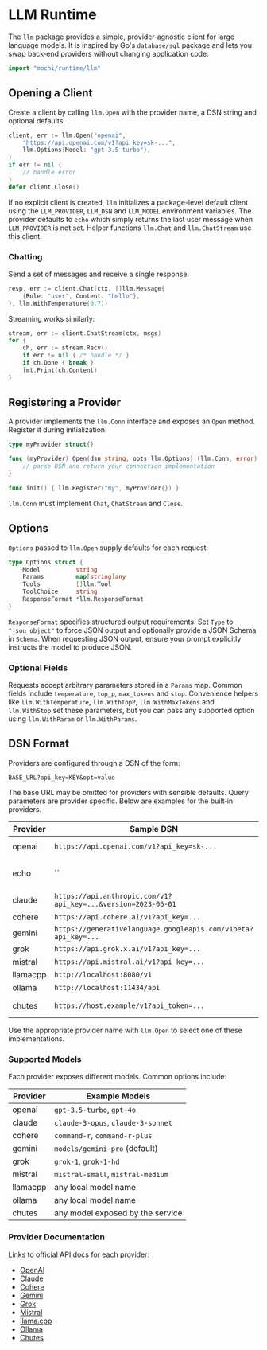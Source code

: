 # LLM Runtime

The `llm` package provides a simple, provider‑agnostic client for large language models.
It is inspired by Go's `database/sql` package and lets you swap back‑end providers
without changing application code.

```go
import "mochi/runtime/llm"
```

## Opening a Client

Create a client by calling `llm.Open` with the provider name, a DSN string and
optional defaults:

```go
client, err := llm.Open("openai",
    "https://api.openai.com/v1?api_key=sk-...",
    llm.Options{Model: "gpt-3.5-turbo"},
)
if err != nil {
    // handle error
}
defer client.Close()
```

If no explicit client is created, `llm` initializes a package-level default
client using the `LLM_PROVIDER`, `LLM_DSN` and `LLM_MODEL` environment
variables. The provider defaults to `echo` which simply returns the last user
message when `LLM_PROVIDER` is not set. Helper functions `llm.Chat` and
`llm.ChatStream` use this client.

### Chatting

Send a set of messages and receive a single response:

```go
resp, err := client.Chat(ctx, []llm.Message{
    {Role: "user", Content: "hello"},
}, llm.WithTemperature(0.7))
```

Streaming works similarly:

```go
stream, err := client.ChatStream(ctx, msgs)
for {
    ch, err := stream.Recv()
    if err != nil { /* handle */ }
    if ch.Done { break }
    fmt.Print(ch.Content)
}
```

## Registering a Provider

A provider implements the `llm.Conn` interface and exposes an `Open` method.
Register it during initialization:

```go
type myProvider struct{}

func (myProvider) Open(dsn string, opts llm.Options) (llm.Conn, error) {
    // parse DSN and return your connection implementation
}

func init() { llm.Register("my", myProvider{}) }
```

`llm.Conn` must implement `Chat`, `ChatStream` and `Close`.

## Options

`Options` passed to `llm.Open` supply defaults for each request:

```go
type Options struct {
    Model          string
    Params         map[string]any
    Tools          []llm.Tool
    ToolChoice     string
    ResponseFormat *llm.ResponseFormat
}
```

`ResponseFormat` specifies structured output requirements. Set `Type` to
`"json_object"` to force JSON output and optionally provide a JSON Schema in
`Schema`. When requesting JSON output, ensure your prompt explicitly instructs
the model to produce JSON.

### Optional Fields

Requests accept arbitrary parameters stored in a `Params` map. Common fields
include `temperature`, `top_p`, `max_tokens` and `stop`. Convenience helpers
like `llm.WithTemperature`, `llm.WithTopP`, `llm.WithMaxTokens` and
`llm.WithStop` set these parameters, but you can pass any supported option using
`llm.WithParam` or `llm.WithParams`.

## DSN Format

Providers are configured through a DSN of the form:

```
BASE_URL?api_key=KEY&opt=value
```

The base URL may be omitted for providers with sensible defaults. Query
parameters are provider specific. Below are examples for the built‑in
providers.

| Provider | Sample DSN | Notes |
|----------|------------|-------|
| openai   | `https://api.openai.com/v1?api_key=sk-...` | base optional, defaults to `https://api.openai.com/v1` |
| echo     | `` | built-in provider that echoes the last user message |
| claude   | `https://api.anthropic.com/v1?api_key=...&version=2023-06-01` | `version` defaults to `2023-06-01` |
| cohere   | `https://api.cohere.ai/v1?api_key=...` | base optional |
| gemini   | `https://generativelanguage.googleapis.com/v1beta?api_key=...` | base optional |
| grok     | `https://api.grok.x.ai/v1?api_key=...` | base optional |
| mistral  | `https://api.mistral.ai/v1?api_key=...` | base optional |
| llamacpp | `http://localhost:8080/v1` | no API key |
| ollama   | `http://localhost:11434/api` | no API key |
| chutes   | `https://host.example/v1?api_token=...` | base and `api_token` required |

Use the appropriate provider name with `llm.Open` to select one of these
implementations.

### Supported Models

Each provider exposes different models. Common options include:

| Provider | Example Models |
|----------|----------------|
| openai   | `gpt-3.5-turbo`, `gpt-4o` |
| claude   | `claude-3-opus`, `claude-3-sonnet` |
| cohere   | `command-r`, `command-r-plus` |
| gemini   | `models/gemini-pro` (default) |
| grok     | `grok-1`, `grok-1-hd` |
| mistral  | `mistral-small`, `mistral-medium` |
| llamacpp | any local model name |
| ollama   | any local model name |
| chutes   | any model exposed by the service |

### Provider Documentation

Links to official API docs for each provider:

- [OpenAI](https://platform.openai.com/docs/api-reference/chat)
- [Claude](https://docs.anthropic.com/claude/reference/messages_post)
- [Cohere](https://docs.cohere.com/reference/chat)
- [Gemini](https://ai.google.dev/api/rest)
- [Grok](https://docs.x.ai)
- [Mistral](https://docs.mistral.ai)
- [llama.cpp](https://github.com/ggerganov/llama.cpp/tree/master/examples/server#rest-api)
- [Ollama](https://github.com/jmorganca/ollama/blob/main/docs/api.md)
- [Chutes](https://github.com/chutes-dev/chutes)
